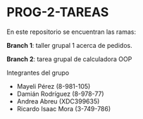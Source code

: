 # PROG-2-TAREAS

En este repositorio se encuentran las ramas:

**Branch 1**: taller grupal 1 acerca de pedidos.

**Branch 2**: tarea grupal de calculadora OOP

Integrantes del grupo
- Mayeli Pérez (8-981-105)
- Damián Rodríguez (8-978-77)
- Andrea Abreu (XDC399635) 
- Ricardo Isaac Mora (3-749-786)
